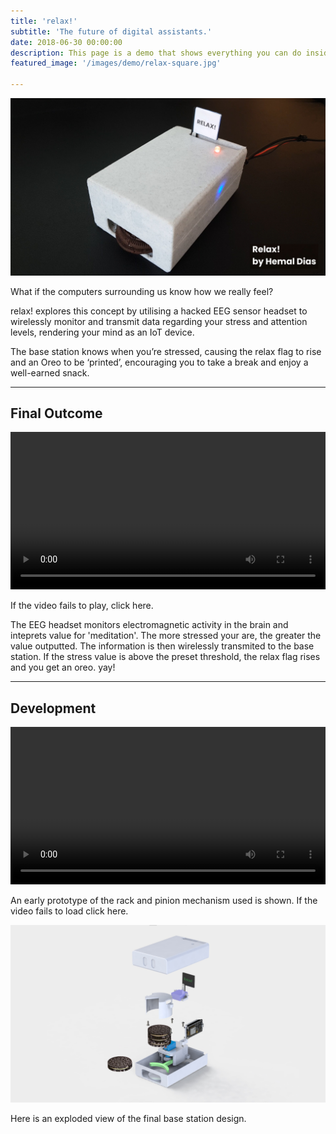 ```yaml
---
title: 'relax!'
subtitle: 'The future of digital assistants.'
date: 2018-06-30 00:00:00
description: This page is a demo that shows everything you can do inside portfolio and blog posts.
featured_image: '/images/demo/relax-square.jpg'

---
```


![](\images\relax\header.jpg)

What if the computers surrounding us know how we really feel?

relax! explores this concept by utilising a hacked EEG sensor headset to wirelessly monitor and transmit data regarding your stress and attention levels, rendering your mind as an IoT device.

The base station knows when you’re stressed, causing the relax flag to rise and an Oreo to be ‘printed’, encouraging you to take a break and enjoy a well-earned snack.

---

## Final Outcome

<div>
<video autoplay="autoplay" loop="loop" width="100%" mute="true" playsinline="true" >
  <source src="/images/relax/final.mp4" type="video/mp4">
</video>
</div>

If the video fails to play, click here.

The EEG headset monitors electromagnetic activity in the brain and inteprets value for 'meditation'. The more stressed your are, the greater the value outputted. The information is then wirelessly transmited to the base station. If the stress value is above the preset threshold, the relax flag rises and you get an oreo. yay!





---

## Development



<div>
<video autoplay="autoplay" loop="loop" width="100%" mute="true" playsinline="true" >
  <source src="/images/relax/prototype.mp4" type="video/mp4">
</video>
</div>



An early prototype of the rack and pinion mechanism used is shown. If the video fails to load click here.



![](/images/relax/exploded.jpg)



Here is an exploded view of the final base station design.